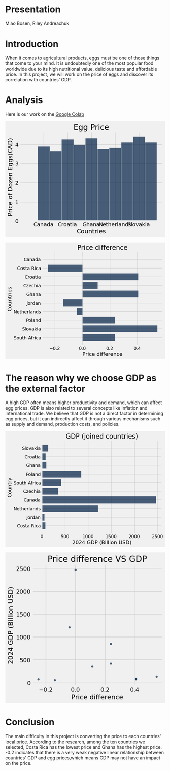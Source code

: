 # Presentation
Miao Bosen, Riley Andreachuk



# Introduction
When it comes to agricultural products, eggs must be one of those things that come to your mind. It is undoubtedly one of the most popular food worldwide due to its high nutritional value, delicious taste and affordable price. In this project, we will work on the price of eggs and discover its correlation with countries’ GDP.


# Analysis
Here is our work on the [Google Colab](Presentation.ipynb)

![IMG_0168](IMG_0168.png)


![IMG_0154](IMG_0154.png)





# The reason why we choose GDP as the external factor
A high GDP often means higher productivity and demand, which can affect egg prices. GDP is also related to several concepts like inflation and international trade. We believe that GDP is not a direct factor in determining egg prices, but it can indirectly affect it through various mechanisms such as supply and demand, production costs, and policies.


![IMG_0152](IMG_0152.png)


![IMG_0155](IMG_0155.png)

# Conclusion
The main difficulty in this project is converting the price to each countries' local price.
According to the research, among the ten countries we selected, Costa Rica has the lowest price and Ghana has the highest price.
-0.2 indicates that there is a very weak negative linear relationship between countries' GDP and egg prices,which means GDP may not have an impact on the price.
